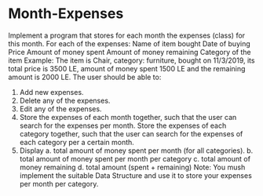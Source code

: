 # Month-Expenses
Implement a program that stores for each month the expenses (class)
for this month.
For each of the expenses:
Name of item bought
Date of buying
Price
Amount of money spent
Amount of money remaining
Category of the item
Example:
The item is Chair, category: furniture, bought on 11/3/2019, its total
price is 3500 LE, amount of money spent 1500 LE and the remaining
amount is 2000 LE.
The user should be able to:
1. Add new expenses.
2. Delete any of the expenses.
3. Edit any of the expenses.
4. Store the expenses of each month together, such that the user can
search for the expenses per month.
Store the expenses of each category together, such
that the user can search for the expenses of each
category per a certain month.
6. Display
a. total amount of money spent per month (for all categories).
b. total amount of money spent per month per category
c. total amount of money remaining
d. total amount (spent + remaining)
Note: You mush implement the suitable Data Structure and use it
to store your expenses per month per category.
